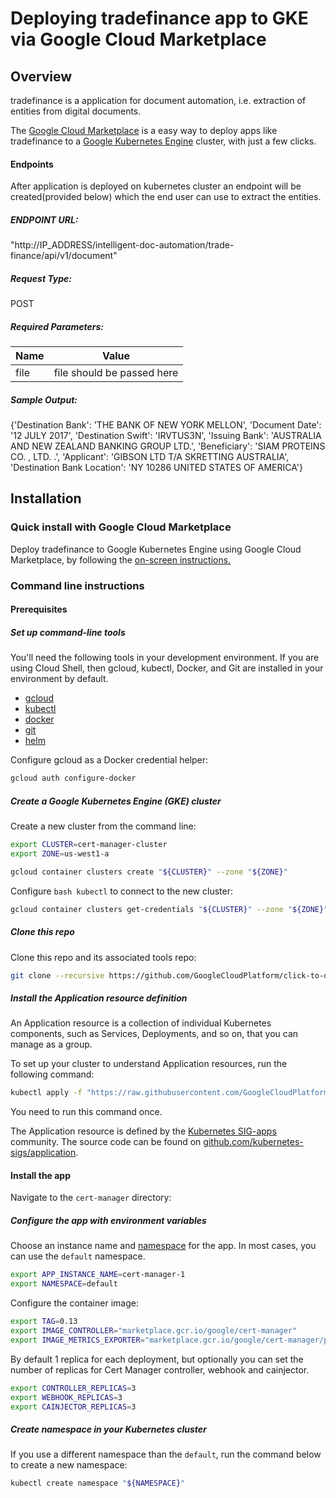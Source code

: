 
# Deploying tradefinance app to GKE via Google Cloud Marketplace

## Overview
tradefinance is a application for document automation, i.e. extraction of entities from digital documents.


The 
[Google Cloud Marketplace][1] 
is a easy way to deploy apps like tradefinance to a 
[Google Kubernetes Engine][2] 
cluster, with just a few clicks.

[1]: https://console.cloud.google.com/
[2]: https://cloud.google.com/kubernetes-engine/

#### Endpoints
After application is deployed on kubernetes cluster an endpoint will be created(provided below) which the end user can use to extract the entities.

##### ENDPOINT URL: 
 
"http://IP_ADDRESS/intelligent-doc-automation/trade-finance/api/v1/document"

##### Request Type: 
POST

##### Required Parameters:
  | Name      | Value |
  | ----------- | ----------- |
  | file      | file should be passed here       |

##### Sample Output:
{'Destination Bank': 'THE BANK OF NEW YORK MELLON', 'Document Date': '12 JULY 2017', 'Destination Swift': 'IRVTUS3N', 'Issuing Bank': 'AUSTRALIA AND NEW ZEALAND BANKING GROUP LTD.', 'Beneficiary': 'SIAM PROTEINS CO. , LTD. .', 'Applicant': 'GIBSON LTD T/A SKRETTING AUSTRALIA', 'Destination Bank Location': 'NY 10286 UNITED STATES OF AMERICA'}


## Installation

### Quick install with Google Cloud Marketplace

Deploy tradefinance to Google Kubernetes Engine using Google Cloud Marketplace, by following the [on-screen instructions.]()

### Command line instructions

#### Prerequisites

##### Set up command-line tools

You'll need the following tools in your development environment. If you are using Cloud Shell, then gcloud, kubectl, Docker, and Git are installed in your environment by default.

* [gcloud](https://cloud.google.com/sdk/gcloud/)
* [kubectl](https://kubernetes.io/docs/reference/kubectl/overview/)
* [docker](https://docs.docker.com/install/)
* [git](https://git-scm.com/book/en/v2/Getting-Started-Installing-Git)
* [helm](https://helm.sh/)

Configure gcloud as a Docker credential helper:

```bash
gcloud auth configure-docker
```

##### Create a Google Kubernetes Engine (GKE) cluster

Create a new cluster from the command line:

```bash
export CLUSTER=cert-manager-cluster
export ZONE=us-west1-a

gcloud container clusters create "${CLUSTER}" --zone "${ZONE}"
```

Configure ```bash kubectl``` to connect to the new cluster:
```bash 
gcloud container clusters get-credentials "${CLUSTER}" --zone "${ZONE}"
```

##### Clone this repo

Clone this repo and its associated tools repo:

```bash
git clone --recursive https://github.com/GoogleCloudPlatform/click-to-deploy.git
```

##### Install the Application resource definition

An Application resource is a collection of individual Kubernetes components, such as Services, Deployments, and so on, that you can manage as a group.

To set up your cluster to understand Application resources, run the following command:

```bash
kubectl apply -f "https://raw.githubusercontent.com/GoogleCloudPlatform/marketplace-k8s-app-tools/master/crd/app-crd.yaml"
```

You need to run this command once.

The Application resource is defined by the [Kubernetes SIG-apps](https://github.com/kubernetes/community/tree/master/sig-apps) community. The source code can be found on [github.com/kubernetes-sigs/application](https://github.com/kubernetes-sigs/application).

#### Install the app

Navigate to the ```cert-manager``` directory:

##### Configure the app with environment variables

Choose an instance name and [namespace](https://kubernetes.io/docs/concepts/overview/working-with-objects/namespaces/) for the app. In most cases, you can use the ```default``` namespace.

```bash 
export APP_INSTANCE_NAME=cert-manager-1
export NAMESPACE=default
```

Configure the container image:
```bash
export TAG=0.13
export IMAGE_CONTROLLER="marketplace.gcr.io/google/cert-manager"
export IMAGE_METRICS_EXPORTER="marketplace.gcr.io/google/cert-manager/prometheus-to-sd:${TAG}"
```
By default 1 replica for each deployment, but optionally you can set the number of replicas for Cert Manager controller, webhook and cainjector.

```bash
export CONTROLLER_REPLICAS=3
export WEBHOOK_REPLICAS=3
export CAINJECTOR_REPLICAS=3
```

##### Create namespace in your Kubernetes cluster

If you use a different namespace than the ```default```, run the command below to create a new namespace:

```bash
kubectl create namespace "${NAMESPACE}"
````
